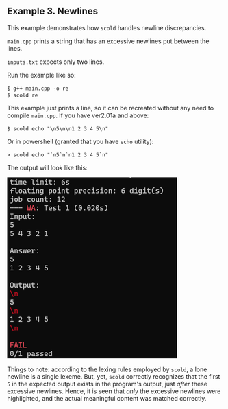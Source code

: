 ## Example 3. Newlines

This example demonstrates how `scold` handles newline discrepancies.

`main.cpp` prints a string that has an excessive newlines put between the lines.

`inputs.txt` expects only two lines.

Run the example like so:
```
$ g++ main.cpp -o re
$ scold re
```

This example just prints a line, so it can be recreated without any need to compile `main.cpp`. If you have ver2.01a and above:
```
$ scold echo "\n5\n\n1 2 3 4 5\n"
```

Or in powershell (granted that you have `echo` utility):
```
> scold echo "`n5`n`n1 2 3 4 5`n"
```

The output will look like this:

![scold's output for example 3](output.png)

Things to note: according to the lexing rules employed by `scold`, a lone newline is a single lexeme. But, yet, `scold` correctly recognizes that the first `5` in the expected output exists in the program's output, just *after* these excessive newlines. Hence, it is seen that *only* the excessive newlines were highlighted, and the actual meaningful content was matched correctly.
